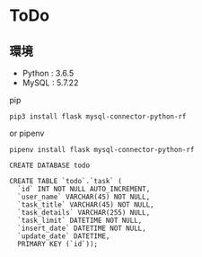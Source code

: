# ToDo
## 環境
* Python : 3.6.5
* MySQL : 5.7.22

pip
```
pip3 install flask mysql-connector-python-rf
```
or
pipenv
```
pipenv install flask mysql-connector-python-rf
```

```
CREATE DATABASE todo
```

```
CREATE TABLE `todo`.`task` (
  `id` INT NOT NULL AUTO_INCREMENT,
  `user_name` VARCHAR(45) NOT NULL,
  `task_title` VARCHAR(45) NOT NULL,
  `task_details` VARCHAR(255) NULL,
  `task_limit` DATETIME NOT NULL,
  `insert_date` DATETIME NOT NULL,
  `update_date` DATETIME,
  PRIMARY KEY (`id`));
```

